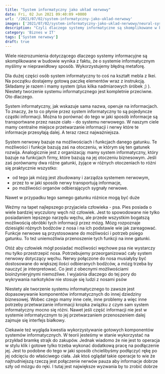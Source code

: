 ```yaml
---
title: "System informatyczny jako układ nerwowy"
date: Fri, 02 Jun 2021 09:40:09 +0000
url: '/2021/07/02/system-informatyczny-jako-uklad-nerwowy'
images: ['2021/07/02/system-informatyczny-jako-uklad-nerwowy/neural-system.jpg']
description: "Czyli dlaczego systemy informatyczne są skomplikowane w budowie"
category: 'Biznes w IT'
tags: ['System nerwowy']
draft: true
---
```

Wiele niezrozumienia dotyczącego dlaczego systemy informacyjne są skomplikowane w budowie wynika z faktu, że o systemie informatycznym myślimy w nieprawidłowy sposób. Wykorzystujemy błędną metaforę.

Dla dużej części osób system informatyczny to coś na kształt mebla z Ikei. Na początku dostajemy gotową paczkę elementów wraz z instrukcją. Składamy je razem i mamy system (plus kilka nadmiarowych śróbek ;) ). Niestety tworzenie systemu informatycznego jest kompletnie przeciwne. Oto dlaczego.

System informatyczny, jak wskazuje sama nazwa, operuje na informacjach. To znaczy, że to co płynie przez system informatyczny to są pojedyncze cząstki informacji. Można to porównać do tego w jaki sposób informacje są transportwane przez nasze ciało - do systemu nerwowego. W naszym ciele mamy centralne miejsce przetwarzanie informacji i nerwy które te informacje przesyłają dalej. A teraz rzecz najważniejsza.

System nerwowy bazuje na możliwościach i funkcjach danego gatunku. Te możliwości i funkcje bazują zaś na otoczeniu, w którym się ten gatunek rozwija. Analogicznie jest z organizacją: mamy system informatyczny, który bazuje na funkcjach firmy, które bazują na jej otoczeniu biznesowym. Jeśli zaś porównamy dwa różne gatunki, żyjące w różnych otoczeniach to różni się praktycznie wszystko:

- od tego jak mózg jest zbudowany i zarządza systemem nerwowym,
- przez to w jaki sposób nerwy transportują informacje, 
- po możliwości organów odbierających sygnały nerwowe. 
 
Nawet w przypadku tego samego gatunku różnice mogą być duże 

Weźmy na tapet najlepszego przyjaciela człowieka - psa. Pies posiada o wiele bardziej wyczulony węch niż człowiek. Jest to spowodowane nie tylko posiadaniem lepszego narzędu węchu, ale przede wszystkim bogatszą możliwością obróbki tych informacji przez mózg. Mózg rozpoznaje dziesiątki różnych bodźców z nosa i na ich podstawie wie jak zareagować. Funkcje nerwowe są przystosowane do możliwości i potrzeb psiego gatunku. To też uniemożliwia przenoszenie tych funkcji na inne gatunki.

Otóż aby człowiek mógł posiadać możliwości węchowe psa nie wystarczy mu tylko przestrzepić nosa. Potrzebujemy przeorganizować cały system nerwowy dotyczący węchu. Nerwy połączone do nosa musiałyby być dostosowane do większej ilości odbieranych bodźców, a mózg trzeba by nauczyć je interpretować. Co jest z obecnymi możliwościami bioinżynieryjnymi niemożliwe. I wyjaśnia dlaczego do tej pory do wykrywania narkotyków nie stosuje się ludzi z nosami psów

Niestety ale tworzenie systemu informatycznego to zawsze jest dopasowywanie komponentów informatycznych do innej dziedziny biznesowej. Wobec czego mamy inne cele, inne problemy a więc inne potrzeby przetwarzanie informacji kropka związku z czym sam system informatyczny mocno się różni. Nawet jeśli część informacji nie jest w systemie informatycznym to jej przetwarzaniem przenoszeniem dalej zajmuje się interfejs białkowy.

Ciekawie też wygląda kwestia wykorzystywanie gotowych komponentów systemów informatycznych. W teorii jesteśmy w stanie wykorzystać na przykład bramkę strajk do zakupów. Jednak wiadomo że nie jest to operacja w stylu klik i gotowe tylko trzeba wykonać dodatkową pracę na podłączenie jej. Jest to podobne do tego w jaki sposób chcielibyśmy podłączyć rękę po jej odcięciu do właściwego ciała. Jak ktoś oglądał takie operacje to wie że najtrudniejszą rzeczą jest połączenie nerwów pauza aby informacje dobrze szły od mózgu do ręki. I tutaj jest największe wyzwania by to zrobić dobrze

